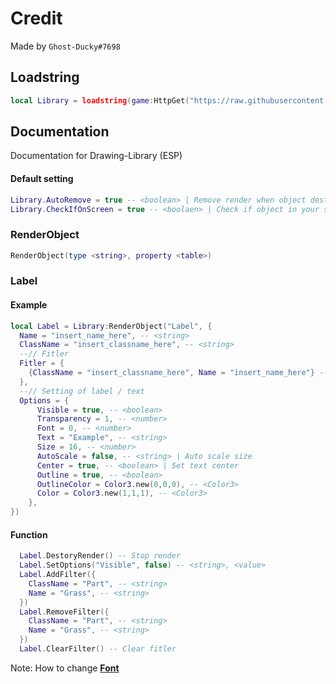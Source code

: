# Credit
Made by `Ghost-Ducky#7698`

## Loadstring
```lua
local Library = loadstring(game:HttpGet("https://raw.githubusercontent.com/GhostDuckyy/ESP-Library/main/GhostyDuckyy/source.lua"))()
```

## Documentation
Documentation for Drawing-Library (ESP)

#### Default setting
```lua
Library.AutoRemove = true -- <boolean> | Remove render when object destroying
Library.CheckIfOnScreen = true -- <boolaen> | Check if object in your screen
```

### RenderObject
```lua
RenderObject(type <string>, property <table>)
```
### Label
#### Example

```lua
local Label = Library:RenderObject("Label", {
  Name = "insert_name_here", -- <string>
  ClassName = "insert_classname_here", -- <string>
  --// Fitler
  Fitler = {
    {ClassName = "insert_classname_here", Name = "insert_name_here"} -- <string>, <string>
  },
  --// Setting of label / text
  Options = {
      Visible = true, -- <boolean>
      Transparency = 1, -- <number>
      Font = 0, -- <number>
      Text = "Example", -- <string>
      Size = 16, -- <number>
      AutoScale = false, -- <string> | Auto scale size
      Center = true, -- <boolean> | Set text center
      Outline = true, -- <boolean>
      OutlineColor = Color3.new(0,0,0), -- <Color3>
      Color = Color3.new(1,1,1), -- <Color3>
    },
})
```

#### Function

```lua
  Label.DestoryRender() -- Stop render
  Label.SetOptions("Visible", false) -- <string>, <value>
  Label.AddFilter({
    ClassName = "Part", -- <string>
    Name = "Grass", -- <string>
  })
  Label.RemoveFilter({
    ClassName = "Part", -- <string>
    Name = "Grass", -- <string>
  })
  Label.ClearFilter() -- Clear fitler
```
Note: How to change [**Font**](https://docs.synapse.to/docs/reference/drawing_lib.html#fonts)
